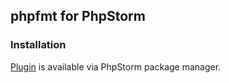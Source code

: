 ## phpfmt for PhpStorm

### Installation

[Plugin](https://plugins.jetbrains.com/plugin/8110?pr=) is available via PhpStorm package manager. 
